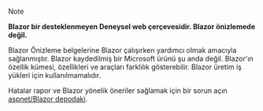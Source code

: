 > [!NOTE]
> **Blazor bir desteklenmeyen Deneysel web çerçevesidir. Blazor önizlemede değil.**
>
> Blazor Önizleme belgelerine Blazor çalışırken yardımcı olmak amacıyla sağlanmıştır. Blazor kaydedilmiş bir Microsoft ürünü şu anda değil. Blazor'ın özellik kümesi, özellikleri ve araçları farklılık gösterebilir. Blazor üretim iş yükleri için kullanılmamalıdır.
>
> Hatalar rapor ve Blazor yönelik öneriler sağlamak için bir sorun açın [aspnet/Blazor depodaki](https://github.com/aspnet/Blazor/issues/new).
